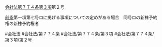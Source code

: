 [会社法第７７４条第３項](会社法＿＿＿＿第７７４条第３項)第２号

[前条](会社法＿＿＿＿第７７３条第１項)第一項第七号ロに掲げる事項についての定めがある場合　同号ロの新株予約権の新株予約権者


#会社法
#会社法/第７７４条
#会社法/第７７４条/第３項
#会社法/第７７４条/第３項/第２号
